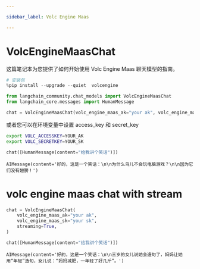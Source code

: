 ```yaml
---

sidebar_label: Volc Engine Maas

---
```


# VolcEngineMaasChat

这篇笔记本为您提供了如何开始使用 Volc Engine Maas 聊天模型的指南。

```python
# 安装包
%pip install --upgrade --quiet  volcengine
```

```python
from langchain_community.chat_models import VolcEngineMaasChat
from langchain_core.messages import HumanMessage
```

```python
chat = VolcEngineMaasChat(volc_engine_maas_ak="your ak", volc_engine_maas_sk="your sk")
```

或者您可以在环境变量中设置 access_key 和 secret_key

```bash
export VOLC_ACCESSKEY=YOUR_AK
export VOLC_SECRETKEY=YOUR_SK
```

```python
chat([HumanMessage(content="给我讲个笑话")])
```

```output
AIMessage(content='好的，这是一个笑话：\n\n为什么鸟儿不会玩电脑游戏？\n\n因为它们没有翅膀！')
```

# volc engine maas chat with stream

```python
chat = VolcEngineMaasChat(
    volc_engine_maas_ak="your ak",
    volc_engine_maas_sk="your sk",
    streaming=True,
)
```

```python
chat([HumanMessage(content="给我讲个笑话")])
```

```output
AIMessage(content='好的，这是一个笑话：\n\n三岁的女儿说她会造句了，妈妈让她用“年轻”造句，女儿说：“妈妈减肥，一年轻了好几斤”。')
```